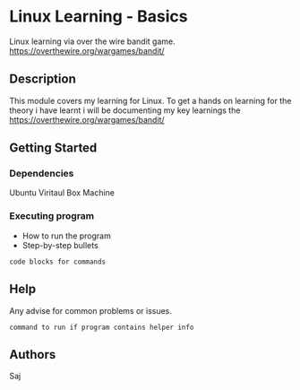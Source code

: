 # Linux Learning - Basics

Linux learning via over the wire bandit game. https://overthewire.org/wargames/bandit/

## Description

This module covers my learning for Linux. To get a hands on learning for the theory i have learnt i will be documenting my key learnings  the https://overthewire.org/wargames/bandit/ 

## Getting Started

### Dependencies

Ubuntu Viritaul Box Machine


### Executing program

* How to run the program
* Step-by-step bullets
```
code blocks for commands
```

## Help

Any advise for common problems or issues.
```
command to run if program contains helper info
```

## Authors

Saj
